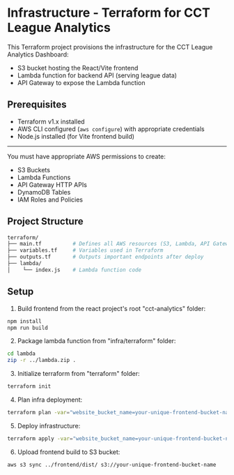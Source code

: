 # Infrastructure - Terraform for CCT League Analytics

This Terraform project provisions the infrastructure for the CCT League Analytics Dashboard:

- S3 bucket hosting the React/Vite frontend
- Lambda function for backend API (serving league data)
- API Gateway to expose the Lambda function

## Prerequisites

- Terraform v1.x installed
- AWS CLI configured (`aws configure`) with appropriate credentials
- Node.js installed (for Vite frontend build)

---

You must have appropriate AWS permissions to create:
- S3 Buckets
- Lambda Functions
- API Gateway HTTP APIs
- DynamoDB Tables
- IAM Roles and Policies

## Project Structure

```bash
terraform/
├── main.tf          # Defines all AWS resources (S3, Lambda, API Gateway)
├── variables.tf     # Variables used in Terraform
├── outputs.tf       # Outputs important endpoints after deploy
├── lambda/
│    └── index.js    # Lambda function code
```

## Setup

1. Build frontend from the react project's root "cct-analytics" folder: 
```bash
npm install
npm run build
```
2. Package lambda function from "infra/terraform" folder:
```bash
cd lambda
zip -r ../lambda.zip .
```
3. Initialize terraform from "terraform" folder:
```bash
terraform init
```
4. Plan infra deployment:
```bash
terraform plan -var="website_bucket_name=your-unique-frontend-bucket-name"
```
5. Deploy infrastructure:
```bash
terraform apply -var="website_bucket_name=your-unique-frontend-bucket-name"
```
6. Upload frontend build to S3 bucket:
```bash
aws s3 sync ../frontend/dist/ s3://your-unique-frontend-bucket-name
```